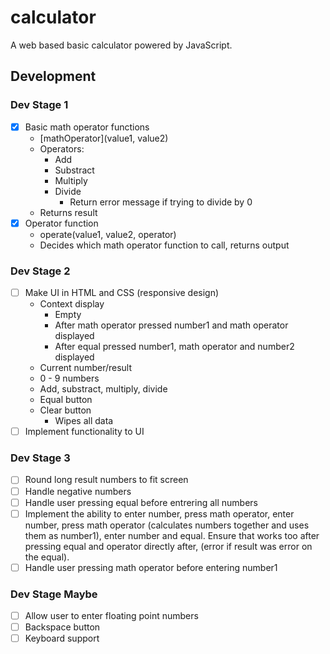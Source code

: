 # calculator

A web based basic calculator powered by JavaScript.

## Development

### Dev Stage 1

- [x] Basic math operator functions 
    - [mathOperator](value1, value2)
    - Operators:
        - Add
        - Substract
        - Multiply
        - Divide
            - Return error message if trying to divide by 0
    - Returns result
- [x] Operator function
    - operate(value1, value2, operator)
    - Decides which math operator function to call, returns output


### Dev Stage 2

- [ ] Make UI in HTML and CSS (responsive design)
    - Context display
        - Empty
        - After math operator pressed number1 and math operator displayed
        - After equal pressed number1, math operator and number2 displayed
    - Current number/result
    - 0 - 9 numbers
    - Add, substract, multiply, divide
    - Equal button
    - Clear button
        - Wipes all data
- [ ] Implement functionality to UI

### Dev Stage 3

- [ ] Round long result numbers to fit screen
- [ ] Handle negative numbers
- [ ] Handle user pressing equal before entrering all numbers
- [ ] Implement the ability to enter number, press math operator, enter number, press math operator (calculates numbers together and uses them as number1), enter number and equal. Ensure that works too after pressing equal and operator directly after, (error if result was error on the equal).
- [ ] Handle user pressing math operator before entering number1

### Dev Stage Maybe

- [ ] Allow user to enter floating point numbers
- [ ] Backspace button
- [ ] Keyboard support